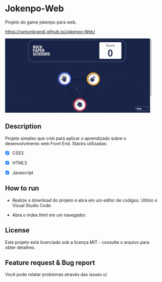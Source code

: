 # Jokenpo-Web

Projeto do game jokenpo para web.

https://ramonbrandi.github.io/Jokenpo-Web/

![Front-End](https://github.com/RamonBrandi/Jokenpo-Web/blob/master/giphy.gif)
 
## Description

Projeto simples que criei para aplicar o aprendizado sobre o desenvolvimento web Front End. Stacks utilizadas:

- [x] CSS3
- [x] HTML5
- [x] Javascript


## How to run

- Realize o download do projeto e abra em um editor de codigos. Utilizo o Visual Studio Code.

- Abra o index.html em um navegador.

## License

Este projeto está licenciado sob a licença MIT - consulte o arquivo para obter detalhes.


## Feature request & Bug report

Você pode relatar problemas através das issues o/
 
